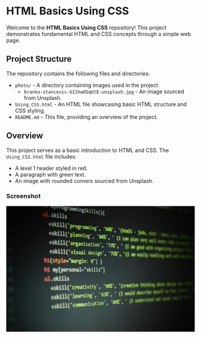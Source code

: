# HTML Basics Using CSS

Welcome to the **HTML Basics Using CSS** repository! This project demonstrates fundamental HTML and CSS concepts through a simple web page.

## Project Structure

The repository contains the following files and directories:

- `photo/` - A directory containing images used in the project.
  - `branko-stancevic-GI1hwOGqGtE-unsplash.jpg` - An image sourced from Unsplash.
- `Using_CSS.html` - An HTML file showcasing basic HTML structure and CSS styling.
- `README.md` - This file, providing an overview of the project.

## Overview

This project serves as a basic introduction to HTML and CSS. The `Using_CSS.html` file includes:

- A level 1 header styled in red.
- A paragraph with green text.
- An image with rounded corners sourced from Unsplash.

### Screenshot

![Sample Image](photo/branko-stancevic-GI1hwOGqGtE-unsplash.jpg)

